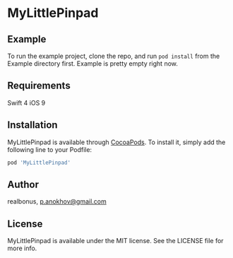 # MyLittlePinpad


## Example

To run the example project, clone the repo, and run `pod install` from the Example directory first.
Example is pretty empty right now.

## Requirements
Swift 4
iOS 9

## Installation

MyLittlePinpad is available through [CocoaPods](http://cocoapods.org). To install
it, simply add the following line to your Podfile:

```ruby
pod 'MyLittlePinpad'
```

## Author

realbonus, p.anokhov@gmail.com

## License

MyLittlePinpad is available under the MIT license. See the LICENSE file for more info.
